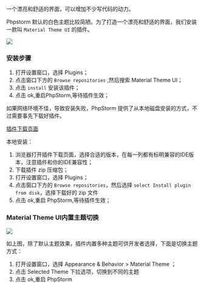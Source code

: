 一个漂亮和舒适的界面，可以增加不少写代码的动力。

Phpstorm 默认的白色主题比较简陋。为了打造一个漂亮和舒适的界面，我们安装一款叫 `Material Theme UI` 的插件。

![](https://github.com/royal-flush/phpstorm-plugins/blob/master/material-theme.jpg)

### 安装步骤

1. 打开设置窗口，选择 Plugins；
2. 点击窗口下方的 `Browse repositories` ,然后搜索 Material Theme UI；
3. 点击 `install` 安装该插件；
4. 点击 ok,重启PhpStorm,等待插件生效；

如果网络环境不佳，导致安装失败，PhpStorm 提供了从本地磁盘安装的方式，不过需要事先下载好插件。

[插件下载页面](https://plugins.jetbrains.com/plugin/8006-material-theme-ui)

本地安装：

1. 浏览器打开插件下载页面，选择合适的版本，在每一列都有标明兼容的IDE版本，注意插件和你的IDE兼容性；
2. 下载插件 zip 压缩包；
3. 打开设置窗口，选择 Plugins；
4. 点击窗口下方的 `Browse repositories`，然后选择 `select Install plugin from disk`，选择下载好的 zip 文件
5. 点击 ok,重启 PhpStorm,等待插件生效；

### Material Theme UI内置主题切换

![](https://github.com/royal-flush/phpstorm-plugins/blob/master/change-theme.jpg)

如上图，除了默认主题效果，插件内置多种主题可供开发者选择，下面是切换主题方式：

1. 打开设置窗口，选择 Appearance & Behavior > Material Theme ；
2. 点击 Selected Theme 下拉选项，切换到不同的主题
3. 点击 ok,重启 PhpStorm 
